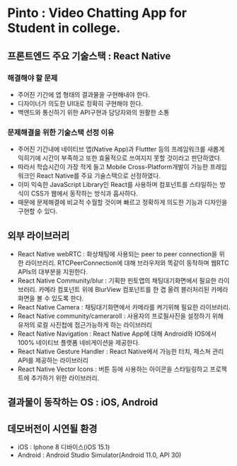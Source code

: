 # Pinto : Video Chatting App for Student in college.

## 프론트엔드 주요 기술스택 : React Native

### 해결해야 할 문제

- 주어진 기간에 앱 형태의 결과물을 구현해내야 한다.
- 디자이너가 의도한 UI대로 정확히 구현해야 한다.
- 백엔드와 통신하기 위한 API구현과 담당자와의 원활한 소통

### 문제해결을 위한 기술스택 선정 이유

- 주어진 기간내에 네이티브 앱(Native App)과 Fluttter 등의 프레임워크를 새롭게 익히기에 시간이 부족하고 또한 효율적으로 쓰여지지 못할 것이라고 판단하였다.
- 따라서 학습시간이 가장 적게 들고 Mobile Cross-Platform개발이 가능한 프레임워크인 React Native를 주요 기술스택으로 선정하였다.
- 이미 익숙한 JavaScript Library인 React를 사용하며 컴포넌트를 스타일하는 방식이 CSS가 웹에서 동작하는 방식과 흡사하다.
- 때문에 문제해결에 비교적 수월할 것이며 빠르고 정확하게 의도한 기능과 디자인을 구현할 수 있다.

## 외부 라이브러리

- React Native webRTC : 화상채팅에 사용되는 peer to peer connection을 위한 라이브러리. RTCPeerConnection에 대해 브라우저와 똑같이 동작하며 웹RTC APIs의 대부분을 지원한다.
- React Native Community/blur : 기획한 핀토앱의 채팅대기화면에서 필요한 라이브러리. 카메라 컴포넌트 위에 BlurView 컴포넌트를 한 겹 올려 블러처리된 카메라화면을 볼 수 있도록 한다.
- React Native Camera : 채팅대기화면에서 카메라를 켜기위해 필요한 라이브러리.
- React Native community/cameraroll : 사용자의 프로필사진을 설정하기 위해 유저의 로컬 사진첩에 접근가능하게 하는 라이브러리
- React Native Navigation : React Native App에 대해 Android와 IOS에서100% 네이티브 플랫폼 네비게이션을 제공한다.
- React Native Gesture Handler : React Native에서 가능한 터치, 제스쳐 관리 API를 제공하는 라이브러리
- React Native Vector Icons : 버튼 등에 사용하는 아이콘을 스타일링하고 프로젝트에 추가하기 위한 라이브러리.

## 결과물이 동작하는 OS : iOS, Android

## 데모버전이 시연될 환경

- iOS : Iphone 8 디바이스(iOS 15.1)
- Android : Android Studio Simulator(Android 11.0, API 30)
